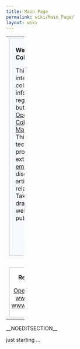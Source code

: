 ```yaml
---
title: Main Page
permalink: wiki/Main_Page/
layout: wiki
---
```


<table style="width:10%;">
<colgroup>
<col width="5%" />
<col width="4%" />
</colgroup>
<tbody>
<tr class="odd">
<td><div style="margin: 0; margin-right:10px; border: 2px solid #dfdfdf; background-color:#f8f8ff;">
<div style="padding: 0.3em 1em 0.7em 1em;">
<p><strong>Welcome on ColourWiki!</strong></p>
<p>This site is intended for a collection of information regarding mainly, but not limited to, <a href="http://www.opensource.org">Open Source</a> <a href="http://en.wikipedia.org/wiki/Color_management">Colour Management</a>. This includes technical proposals, extractions from <a href="OpenICC" title="wikilink">email</a> or IRC discussions, articles and related links. Take it as drawing board as well as for publishing ideas.</p>
</div>
<div align="right">
<p><small><strong><a href="ColourWiki:About" title="wikilink">Informations about ColourWiki</a></strong></small></p>
</div>
</div>
<div style="padding: 0.3em 1em 0.7em 1em;">
</div></td>
<td><div style="margin:0;  border:2px solid #dfdfdf; padding: 0em 1em 1em 1em; background-color:#F8F8FF;">
<p><strong>Discussion Entry Points</strong></p>
<ul>
<li><a href="Concepts" title="wikilink">Concepts Discussion</a></li>
<li><a href="What_the_users_want" title="wikilink">What the users want</a></li>
<li><a href="ColourMatchingModuls" class="uri" title="wikilink">ColourMatchingModuls</a></li>
<li><a href="Applications" class="uri" title="wikilink">Applications</a> - colour management (CM) capable programs</li>
<li><a href="Standards" class="uri" title="wikilink">Standards</a></li>
</ul>
</div>
<div style="margin:0; margin-top:10px; border:2px solid #dfdfdf; padding: 0em 1em 1em 1em; background-color:#F8F8FF;">
<p><strong><a href="Oyranos" class="uri" title="wikilink">Oyranos</a></strong></p>
<p>One goal is to create a documentation for the open source Colour Management System <a href="Oyranos" class="uri" title="wikilink">Oyranos</a>. This includes the concept, a description, feature wish lists, in the future tutorials and links to related sites.</p>
</div></td>
</tr>
<tr class="even">
<td><div style="margin: 0; margin-top:8px; padding: 0em 0.3em 0.3em 0.3em; border: 2px solid #dfdfdf; background-color:#ffffff;">
<div align="middle">
<p><strong>Related Projects</strong></p>
<p><a href="OpenICC" title="wikilink">OpenICC email list</a> - <a href="http://www.coloraid.de">www.coloraid.de</a> - <a href="http://www.freedesktop.org/">www.freedesktop.org</a></p>
</div>
</div></td>
</tr>
</tbody>
</table>

\_\_NOEDITSECTION\_\_

just starting ...
